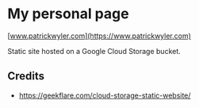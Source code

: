 # My personal page
[www.patrickwyler.com](https://www.patrickwyler.com)

Static site hosted on a Google Cloud Storage bucket.

## Credits
- https://geekflare.com/cloud-storage-static-website/
